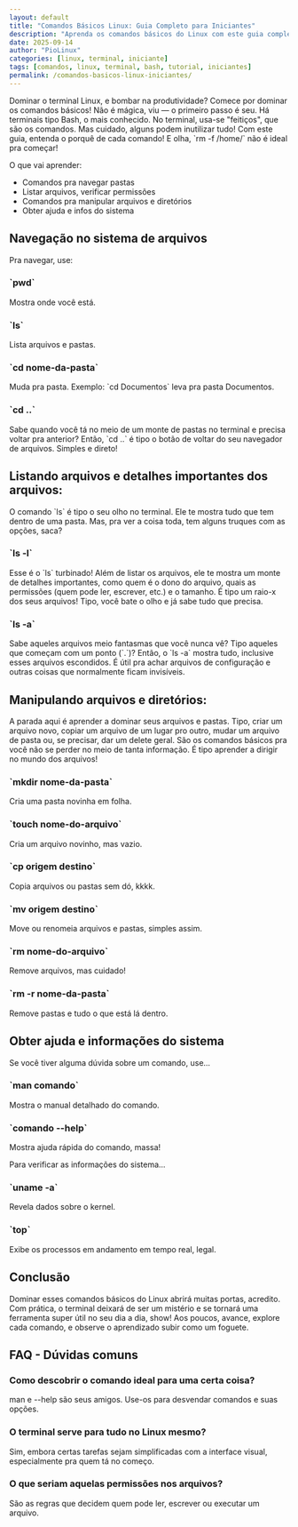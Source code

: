```yaml
---
layout: default
title: "Comandos Básicos Linux: Guia Completo para Iniciantes"
description: "Aprenda os comandos básicos do Linux com este guia completo: ls, cd, mkdir, rm, cp, mv, sudo, apt e mais. Perfeito para quem está começando no terminal."
date: 2025-09-14
author: "PioLinux"
categories: [linux, terminal, iniciante]
tags: [comandos, linux, terminal, bash, tutorial, iniciantes]
permalink: /comandos-basicos-linux-iniciantes/
---
```



<section class="post-content">
<p>
      Dominar o terminal Linux, e bombar na produtividade? Comece por dominar os comandos básicos! Não é mágica, viu — o primeiro passo é seu. Há terminais tipo Bash, o mais conhecido. No terminal, usa-se "feitiços", que são os comandos. Mas cuidado, alguns podem inutilizar tudo! Com este guia, entenda o porquê de cada comando! E olha, `rm -f /home/` não é ideal pra começar!
     </p>
<p>
      O que vai aprender:
     </p>
<ul>
<li>
       Comandos pra navegar pastas
      </li>
<li>
       Listar arquivos, verificar permissões
      </li>
<li>
       Comandos pra manipular arquivos e diretórios
      </li>
<li>
       Obter ajuda e infos do sistema
      </li>
</ul>
<h2>
      Navegação no sistema de arquivos
     </h2>
<p>
      Pra navegar, use:
     </p>
<h3>
      `pwd`
     </h3>
<p>
      Mostra onde você está.
     </p>
<h3>
      `ls`
     </h3>
<p>
      Lista arquivos e pastas.
     </p>
<h3>
      `cd nome-da-pasta`
     </h3>
<p>
      Muda pra pasta. Exemplo: `cd Documentos` leva pra pasta Documentos.
     </p>
<h3>
      `cd ..`
     </h3>
<p>
      Sabe quando você tá no meio de um monte de pastas no terminal e precisa voltar pra anterior? Então, `cd ..` é tipo o botão de voltar do seu navegador de arquivos. Simples e direto!
     </p>
<h2>
      Listando arquivos e detalhes importantes dos arquivos:
     </h2>
<p>
      O comando `ls` é tipo o seu olho no terminal. Ele te mostra tudo que tem dentro de uma pasta. Mas, pra ver a coisa toda, tem alguns truques com as opções, saca?
     </p>
<h3>
      `ls -l`
     </h3>
<p>
      Esse é o `ls` turbinado! Além de listar os arquivos, ele te mostra um monte de detalhes importantes, como quem é o dono do arquivo, quais as permissões (quem pode ler, escrever, etc.) e o tamanho. É tipo um raio-x dos seus arquivos! Tipo, você bate o olho e já sabe tudo que precisa.
     </p>
<h3>
      `ls -a`
     </h3>
<p>
      Sabe aqueles arquivos meio fantasmas que você nunca vê? Tipo aqueles que começam com um ponto (`.`)? Então, o `ls -a` mostra tudo, inclusive esses arquivos escondidos. É útil pra achar arquivos de configuração e outras coisas que normalmente ficam invisíveis.
     </p>
<h2>
      Manipulando arquivos e diretórios:
     </h2>
<p>
      A parada aqui é aprender a dominar seus arquivos e pastas. Tipo, criar um arquivo novo, copiar um arquivo de um lugar pro outro, mudar um arquivo de pasta ou, se precisar, dar um delete geral. São os comandos básicos pra você não se perder no meio de tanta informação. É tipo aprender a dirigir no mundo dos arquivos!
     </p>
<h3>
      `mkdir nome-da-pasta`
     </h3>
<p>
      Cria uma pasta novinha em folha.
     </p>
<h3>
      `touch nome-do-arquivo`
     </h3>
<p>
      Cria um arquivo novinho, mas vazio.
     </p>
<h3>
      `cp origem destino`
     </h3>
<p>
      Copia arquivos ou pastas sem dó, kkkk.
     </p>
<h3>
      `mv origem destino`
     </h3>
<p>
      Move ou renomeia arquivos e pastas, simples assim.
     </p>
<h3>
      `rm nome-do-arquivo`
     </h3>
<p>
      Remove arquivos, mas cuidado!
     </p>
<h3>
      `rm -r nome-da-pasta`
     </h3>
<p>
      Remove pastas e tudo o que está lá dentro.
     </p>
<h2>
      Obter ajuda e informações do sistema
     </h2>
<p>
      Se você tiver alguma dúvida sobre um comando, use...
     </p>
<h3>
      `man comando`
     </h3>
<p>
      Mostra o manual detalhado do comando.
     </p>
<h3>
      `comando --help`
     </h3>
<p>
      Mostra ajuda rápida do comando, massa!
     </p>
<p>
      Para verificar as informações do sistema...
     </p>
<h3>
      `uname -a`
     </h3>
<p>
      Revela dados sobre o kernel.
     </p>
<h3>
      `top`
     </h3>
<p>
      Exibe os processos em andamento em tempo real, legal.
     </p>
<h2>
      Conclusão
     </h2>
<p>
      Dominar esses comandos básicos do Linux abrirá muitas portas, acredito. Com prática, o terminal deixará de ser um mistério e se tornará uma ferramenta super útil no seu dia a dia, show! Aos poucos, avance, explore cada comando, e observe o aprendizado subir como um foguete.
     </p>
<h2>
      FAQ - Dúvidas comuns
     </h2>
<h3>
      Como descobrir o comando ideal para uma certa coisa?
     </h3>
<p>
      man e --help são seus amigos. Use-os para desvendar comandos e suas opções.
     </p>
<h3>
      O terminal serve para tudo no Linux mesmo?
     </h3>
<p>
      Sim, embora certas tarefas sejam simplificadas com a interface visual, especialmente pra quem tá no começo.
     </p>
<h3>
      O que seriam aquelas permissões nos arquivos?
     </h3>
<p>
      São as regras que decidem quem pode ler, escrever ou executar um arquivo.
     </p>
</section>
